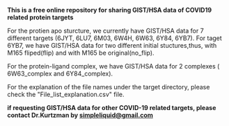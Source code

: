 
**This is a free online repository for sharing GIST/HSA data of COVID19 related protein targets**

For the protien apo sturcture, we currently have GIST/HSA data for 7 different targets (6JYT, 6LU7, 6M03, 6W4H, 6W63, 6Y84, 6YB7). For taget 6YB7, we have GIST/HSA data for two different initial stuctures,thus, with M165 fliped(flip) and with M165 be original(no_flip).

For the protein-ligand complex, we have GIST/HSA data for 2 complexes ( 6W63_complex and 6Y84_complex).

For the explanation of the file names under the target directory, please check the "File_list_explanation.csv" file.


**if requesting GIST/HSA data for other COVID-19 related targets, please contact Dr.Kurtzman by simpleliquid@gmail.com**
